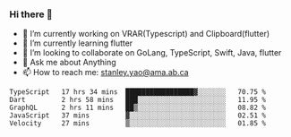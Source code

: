 ### Hi there 👋

- 🔭 I’m currently working on VRAR(Typescript) and Clipboard(flutter) 
- 🌱 I’m currently learning flutter
- 👯 I’m looking to collaborate on GoLang, TypeScript, Swift, Java, flutter
- 💬 Ask me about Anything
- 📫 How to reach me: stanley.yao@ama.ab.ca


<!--START_SECTION:waka-->
```text
TypeScript   17 hrs 34 mins  █████████████████▓░░░░░░░   70.75 % 
Dart         2 hrs 58 mins   ███░░░░░░░░░░░░░░░░░░░░░░   11.95 % 
GraphQL      2 hrs 11 mins   ██▒░░░░░░░░░░░░░░░░░░░░░░   08.82 % 
JavaScript   37 mins         ▓░░░░░░░░░░░░░░░░░░░░░░░░   02.51 % 
Velocity     27 mins         ▒░░░░░░░░░░░░░░░░░░░░░░░░   01.85 % 
```
<!--END_SECTION:waka-->
